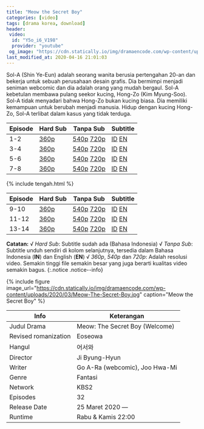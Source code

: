 ```yaml
---
title: "Meow the Secret Boy"
categories: [video]
tags: [drama korea, download]
header:
 video:
  id: "Y5o_i6_V198"
  provider: "youtube"
 og_image: "https://cdn.statically.io/img/dramaencode.com/wp-content/uploads/2020/03/Meow-The-Secret-Boy.jpg?w=678px&h=381px"
last_modified_at: 2020-04-16 21:01:03
---
```

Sol-A (Shin Ye-Eun) adalah seorang wanita berusia pertengahan 20-an dan bekerja untuk sebuah perusahaan desain grafis. Dia bermimpi menjadi seniman webcomic dan dia adalah orang yang mudah bergaul. Sol-A kebetulan membawa pulang seekor kucing, Hong-Zo (Kim Myung-Soo).
Sol-A tidak menyadari bahwa Hong-Zo bukan kucing biasa. Dia memiliki kemampuan untuk berubah menjadi manusia. Hidup dengan kucing Hong-Zo, Sol-A terlibat dalam kasus yang tidak terduga.

Episode|Hard Sub|Tanpa Sub|Subtitle
---|---|---|---
1-2|[360p](/zippyshare?st1=ep1-2&srv=98&cde=EKlxWvjQ&st2=360p)|[540p](/zippyshare?st1=ep1-2&srv=110&cde=b0EiLBwa&st2=540p) [720p](/zippyshare?st1=ep1-2&srv=10&cde=Xt2I40sx&st2=720p)|[ID](/subscene?subtitles=welcome-meow-the-secret-boy-eoseowa&lang=indonesian&id=2172354) [EN](/subscene?subtitles=welcome-meow-the-secret-boy-eoseowa&lang=english&id=2171992)
3-4|[360p](/zippyshare?st1=ep3-4&srv=109&cde=BohpAgxY&st2=360p)|[540p](/zippyshare?st1=ep3-4&srv=22&cde=ZF7oeiWF&st2=540p) [720p](/drive.google.com/?name=ep3-4&id=1nzhRUtjSquXoQA-u-UgYhK3m4ppFXRtA&size=720p)|[ID](/subscene?subtitles=welcome-meow-the-secret-boy-eoseowa&lang=indonesian&id=2173224) [EN](/subscene?subtitles=welcome-meow-the-secret-boy-eoseowa&lang=english&id=2172682)
5-6|[360p](/zippyshare?st1=ep5-7&srv=93&cde=HWEB0QVr&st2=360p)|[540p](/zippyshare?st1=ep5-6&srv=7&cde=tSuZwaw9&st2=540p) [720p](/zippyshare?st1=ep5-6&srv=113&LTLzXmRX&st2=720p)|[ID](/subscene?subtitles=welcome-meow-the-secret-boy-eoseowa&lang=indonesian&id=2179054) [EN](/subscene?subtitles=welcome-meow-the-secret-boy-eoseowa&lang=english&id=2178751)
7-8|[360p](/zippyshare?st1=ep7-8&srv=95&cde=tluzUFyC&st2=360p)|[540p](/zippyshare?st1=ep7-8&srv=110&cde=ETg7B7Xk&st2=540p) [720p](/zippyshare?st1=ep7-8&srv=56&oUCChGY9&st2=720p)|[ID](/subscene?subtitles=welcome-meow-the-secret-boy-eoseowa&lang=indonesian&id=2179750) [EN](/subscene?subtitles=welcome-meow-the-secret-boy-eoseowa&lang=english&id=2179569)

{% include tengah.html %}

Episode|Hard Sub|Tanpa Sub|Subtitle
---|---|---|---
9-10|[360p](/zippyshare?st1=ep9-10&srv=116&cde=i11THT94&st2=360p)|[540p](/zippyshare?st1=ep9-10&srv=99&cde=kOrFeEth&st2=540p) [720p](/zippyshare?st1=ep9-10&srv=92&Y3LqYp82&st2=720p)|[ID](/subscene?subtitles=welcome-meow-the-secret-boy-eoseowa&lang=indonesian&id=2185562) [EN](https://subscene.com/subtitles/welcome-meow-the-secret-boy-eoseowa&lang=english&id=2184978)
11-12|[360p](/zippyshare?st1=ep11-12&srv=52&cde=XmPzSmla&st2=360p)|[540p](/zippyshare?st1=ep11-12&srv=61&cde=7wUjYP22&st2=540p) [720p](/zippyshare?st1=ep11-12&srv=109&xI1qQsbt&st2=720p)|[ID](/subscene?subtitles=welcome-meow-the-secret-boy-eoseowa&lang=indonesian&id=2186492) [EN](https://subscene.com/subtitles/welcome-meow-the-secret-boy-eoseowa&lang=english&id=2185943)
13-14|[360p](/zippyshare?st1=ep13-13&srv=83&cde=CT4F2WsS&st2=360p)|[540p](/zippyshare?st1=ep13-14&srv=8&cde=vFbXQJGj&st2=540p) [720p](/zippyshare?st1=ep13-14&srv=67&xuvBE7Ex&st2=720p)|[ID](/subscene?subtitles=welcome-meow-the-secret-boy-eoseowa&lang=indonesian&id=2192020) [EN](https://subscene.com/subtitles/welcome-meow-the-secret-boy-eoseowa&lang=english&id=2191705)

**Catatan:**
√ _Hard Sub_: Subtitle sudah ada (Bahasa Indonesia)
√ _Tanpa Sub_: Subtitle unduh sendiri di kolom selanjutnya, tersedia dalam Bahasa Indonesia (**IN**) dan English (**EN**)
√ _360p_, _540p_ dan _720p_: Adalah resolusi video. Semakin tinggi file semakin besar yang juga berarti kualitas video semakin bagus.
{:.notice .notice--info}

{% include figure image_url="https://cdn.statically.io/img/dramaencode.com/wp-content/uploads/2020/03/Meow-The-Secret-Boy.jpg" caption="Meow the Secret Boy" %}

Info|Keterangan
---|---
Judul Drama|Meow: The Secret Boy (Welcome)
Revised romanization|Eoseowa
Hangul|어서와
Director|Ji Byung-Hyun
Writer|Go A-Ra (webcomic), Joo Hwa-Mi
Genre|Fantasi
Network|KBS2
Episodes|32
Release Date|25 Maret 2020 —
Runtime|Rabu & Kamis 22:00

